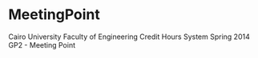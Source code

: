 MeetingPoint
============

Cairo University Faculty of Engineering Credit Hours System Spring 2014 GP2 - Meeting Point

